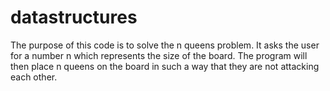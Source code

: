 # datastructures
The purpose of this code is to solve the n queens problem.
It asks the user for a number n which represents the size of the board.
The program will then place n queens on the board in such a way that they are not attacking each other.
